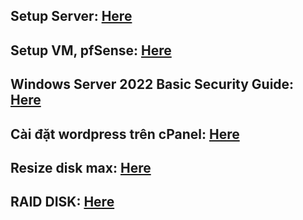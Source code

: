## Setup Server: [Here](https://docs.google.com/document/d/1TXPPCRgMWbaQ2aAsN71_E9W9FhJT16uEpoJbxDaD_QA/edit?usp=sharing)
## Setup VM, pfSense: [Here](https://docs.google.com/document/d/1ySbDRP82tVZfg5fTPIaNplSiK5eMBNnIJZUsTQghTYA/edit?usp=sharing)
## Windows Server 2022 Basic Security Guide: [Here](https://github.com/nguyenduyphongpc/Configure_Server/blob/master/Windows%20Server%202022%20Basic%20Security%20Guide.markdown)
## Cài đặt wordpress trên cPanel: [Here](https://docs.google.com/document/d/1Gxt1SXH5fSNK9J7Ql6-xsszJHm3GYqDUiRPWRDmeYio/edit?usp=sharing)
## Resize disk max: [Here](https://github.com/nguyenduyphongpc/Configure_Server/blob/master/resize_disk_max.markdown)
## RAID DISK: [Here](https://github.com/nguyenduyphongpc/Configure_Server/blob/master/Configure_RAID_Disk.markdown)
